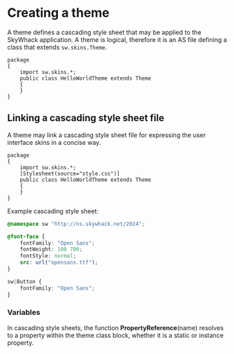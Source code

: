 # Creating a theme

A theme defines a cascading style sheet that may be applied to the SkyWhack application. A theme is logical, therefore it is an AS file defining a class that extends `sw.skins.Theme`.

```as3
package
{
    import sw.skins.*;
    public class HelloWorldTheme extends Theme
    {
    }
}
```

## Linking a cascading style sheet file

A theme may link a cascading style sheet file for expressing the user interface skins in a concise way.

```as3
package
{
    import sw.skins.*;
    [Stylesheet(source="style.css")]
    public class HelloWorldTheme extends Theme
    {
    }
}
```

Example cascading style sheet:

```css
@namespace sw "http://ns.skywhack.net/2024";

@font-face {
    fontFamily: "Open Sans";
    fontWeight: 100 700;
    fontStyle: normal;
    src: url("opensans.ttf");
}

sw|Button {
    fontFamily: "Open Sans";
}
```

### Variables

In cascading style sheets, the function **PropertyReference**\(name\) resolves to a property within the theme class block, whether it is a static or instance property.